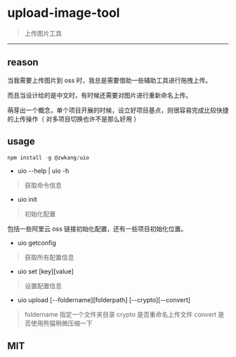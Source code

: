 # upload-image-tool

> 上传图片工具

---

## reason

当我需要上传图片到 oss 时，我总是需要借助一些辅助工具进行拖拽上传。

而且当设计给的是中文时，有时候还需要对图片进行重新命名上传。

萌芽出一个概念，单个项目开展的时候，设立好项目基点，则很容易完成比较快捷的上传操作（ 对多项目切换也许不是那么好用 ）

## usage

```js
npm install -g @zwkang/uio
```

- uio --help | uio -h

> 获取命令信息

- uio init

> 初始化配置

包括一些阿里云 oss 链接初始化配置，还有一些项目初始化位置。

- uio getconfig

> 获取所有配置信息

- uio set [key][value]

> 设置配置信息

- uio upload [--foldername][folderpath] [--crypto][--convert]

> foldername 指定一个文件夹目录
> crypto 是否重命名上传文件
> convert 是否使用熊猫稍微压缩一下

## MIT
